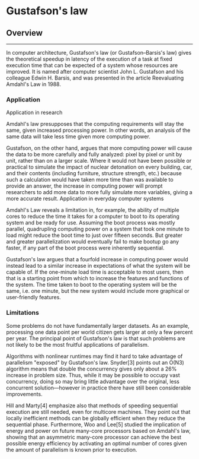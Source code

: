 # Gustafson's law
## Overview
---

In computer architecture, Gustafson's law (or Gustafson–Barsis's law) gives the theoretical speedup in latency of the execution of a task at fixed execution time that can be expected of a system whose resources are improved. It is named after computer scientist John L. Gustafson and his colleague Edwin H. Barsis, and was presented in the article Reevaluating Amdahl's Law in 1988.

### Application

Application in research

Amdahl's law presupposes that the computing requirements will stay the same, given increased processing power. In other words, an analysis of the same data will take less time given more computing power.

Gustafson, on the other hand, argues that more computing power will cause the data to be more carefully and fully analyzed: pixel by pixel or unit by unit, rather than on a larger scale. Where it would not have been possible or practical to simulate the impact of nuclear detonation on every building, car, and their contents (including furniture, structure strength, etc.) because such a calculation would have taken more time than was available to provide an answer, the increase in computing power will prompt researchers to add more data to more fully simulate more variables, giving a more accurate result.
Application in everyday computer systems

Amdahl's Law reveals a limitation in, for example, the ability of multiple cores to reduce the time it takes for a computer to boot to its operating system and be ready for use. Assuming the boot process was mostly parallel, quadrupling computing power on a system that took one minute to load might reduce the boot time to just over fifteen seconds. But greater and greater parallelization would eventually fail to make bootup go any faster, if any part of the boot process were inherently sequential.

Gustafson's law argues that a fourfold increase in computing power would instead lead to a similar increase in expectations of what the system will be capable of. If the one-minute load time is acceptable to most users, then that is a starting point from which to increase the features and functions of the system. The time taken to boot to the operating system will be the same, i.e. one minute, but the new system would include more graphical or user-friendly features.

### Limitations

Some problems do not have fundamentally larger datasets. As an example, processing one data point per world citizen gets larger at only a few percent per year. The principal point of Gustafson's law is that such problems are not likely to be the most fruitful applications of parallelism.

Algorithms with nonlinear runtimes may find it hard to take advantage of parallelism "exposed" by Gustafson's law. Snyder[3] points out an O(N3) algorithm means that double the concurrency gives only about a 26% increase in problem size. Thus, while it may be possible to occupy vast concurrency, doing so may bring little advantage over the original, less concurrent solution—however in practice there have still been considerable improvements.

Hill and Marty[4] emphasize also that methods of speeding sequential execution are still needed, even for multicore machines. They point out that locally inefficient methods can be globally efficient when they reduce the sequential phase. Furthermore, Woo and Lee[5] studied the implication of energy and power on future many-core processors based on Amdahl's law, showing that an asymmetric many-core processor can achieve the best possible energy efficiency by activating an optimal number of cores given the amount of parallelism is known prior to execution. 

